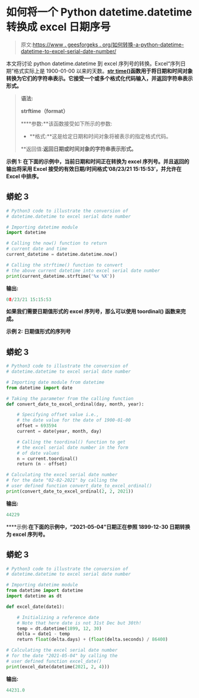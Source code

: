 # 如何将一个 Python datetime.datetime 转换成 excel 日期序号

> 原文:[https://www . geesforgeks . org/如何转换-a-python-datetime-datetime-to-excel-serial-date-number/](https://www.geeksforgeeks.org/how-to-convert-a-python-datetime-datetime-to-excel-serial-date-number/)

本文将讨论 python datetime.datetime 到 excel 序列号的转换。Excel“序列日期”格式实际上是 1900-01-00 以来的天数。**[**str time()**](https://www.geeksforgeeks.org/python-strftime-function/)函数用于将日期和时间对象转换为它们的字符串表示。它接受一个或多个格式化代码输入，并返回字符串表示形式。**

> ****语法:****
> 
> **strftime（format）**
> 
>  ****参数:**该函数接受如下所示的参数:
> 
> *   **格式:**这是给定日期和时间对象将被表示的指定格式代码。
> 
> **返回值:**返回日期或时间对象的字符串表示形式。**

****示例 1:** 在下面的示例中，当前日期和时间正在转换为 excel 序列号。并且返回的输出将采用 Excel 接受的有效日期/时间格式‘08/23/21 15:15:53’，并允许在 Excel 中排序。**

## **蟒蛇 3**

```py
# Python3 code to illustrate the conversion of
# datetime.datetime to excel serial date number

# Importing datetime module
import datetime

# Calling the now() function to return
# current date and time
current_datetime = datetime.datetime.now()

# Calling the strftime() function to convert
# the above current datetime into excel serial date number
print(current_datetime.strftime('%x %X'))
```

****输出:****

```py
08/23/21 15:15:53
```

**如果我们需要日期值形式的 excel 序列号，那么可以使用 **toordinal()** 函数来完成。**

****示例 2:** 日期值形式的序列号**

## **蟒蛇 3**

```py
# Python3 code to illustrate the conversion of
# datetime.datetime to excel serial date number

# Importing date module from datetime
from datetime import date

# Taking the parameter from the calling function
def convert_date_to_excel_ordinal(day, month, year):

    # Specifying offset value i.e.,
    # the date value for the date of 1900-01-00
    offset = 693594
    current = date(year, month, day)

    # Calling the toordinal() function to get
    # the excel serial date number in the form
    # of date values
    n = current.toordinal()
    return (n - offset)

# Calculating the excel serial date number
# for the date "02-02-2021" by calling the
# user defined function convert_date_to_excel_ordinal()
print(convert_date_to_excel_ordinal(2, 2, 2021))
```

****输出:****

```py
44229
```

****示例:**在下面的示例中，“2021-05-04”日期正在参照 1899-12-30 日期转换为 excel 序列号。**

## **蟒蛇 3**

```py
# Python3 code to illustrate the conversion of
# datetime.datetime to excel serial date number

# Importing datetime module
from datetime import datetime
import datetime as dt

def excel_date(date1):

    # Initializing a reference date
    # Note that here date is not 31st Dec but 30th!
    temp = dt.datetime(1899, 12, 30)
    delta = date1 - temp
    return float(delta.days) + (float(delta.seconds) / 86400)

# Calculating the excel serial date number
# for the date "2021-05-04" by calling the
# user defined function excel_date()
print(excel_date(datetime(2021, 2, 4)))
```

****输出:****

```py
44231.0
```